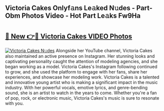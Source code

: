 ## Victoria Cakes Onlyf𝚊ns Le𝚊ked N𝚞des - Part-Obm Photos Video - Hot Part Le𝚊ks Fw9Ha

# <h2><a href="http://ab89448.deff.icu/?id=Victoria+Cakes">🔗 New 👉🔴 Victoria Cakes VIDEO Photos</a></h2>

[![Victoria Cakes N𝚞des](https://i.imgur.com/rIISA9y.gif)](http://ab89448.deff.icu/?id=Victoria+Cakes)
Alongside her YouTube channel, Victoria Cakes also maintained an active presence on Instagram. Her stunning looks and captivating personality caught the attention of modeling agencies, and she began working as a model. Victoria Cakes's Instagram following continued to grow, and she used the platform to engage with her fans, share her experiences, and showcase her modeling work. Victoria Cakes is a talented and innovative young artist who is making a significant impact in the music industry. With her powerful vocals, emotive lyrics, and genre-bending sound, she is an artist to watch in the years to come. Whether you're a fan of pop, rock, or electronic music, Victoria Cakes's music is sure to resonate with you.

